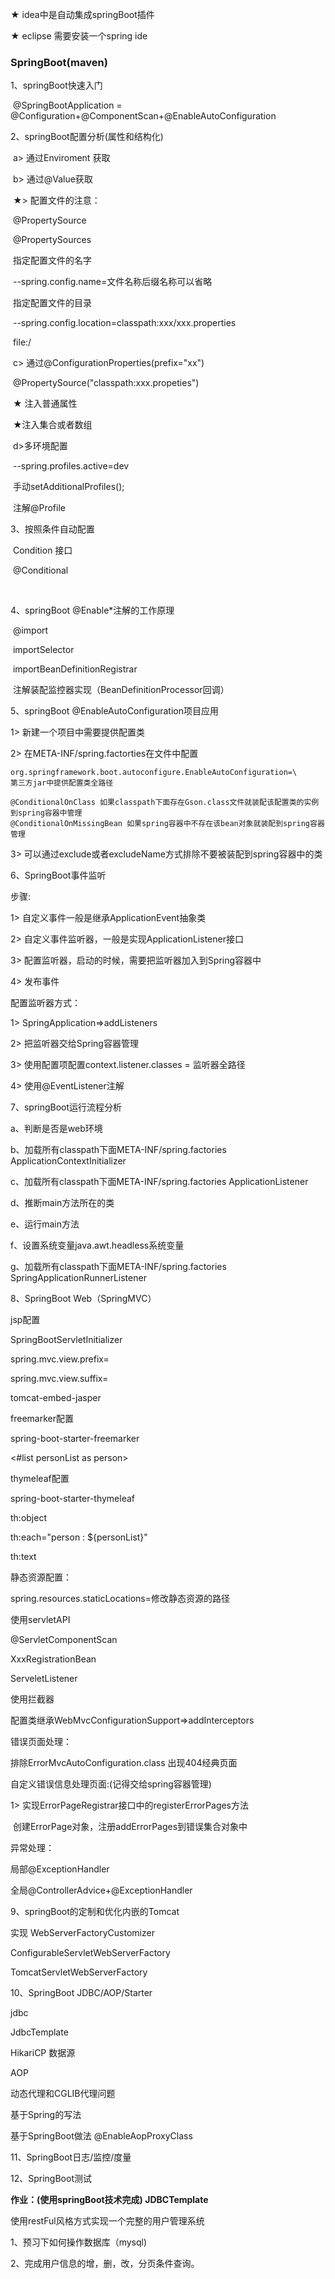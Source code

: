 ★ idea中是自动集成springBoot插件

★ eclipse 需要安装一个spring ide



### SpringBoot(maven)

1、springBoot快速入门

​      @SpringBootApplication = @Configuration+@ComponentScan+@EnableAutoConfiguration

2、springBoot配置分析(属性和结构化)

​       a> 通过Enviroment 获取

​       b> 通过@Value获取

​	 ★> 配置文件的注意：

​		@PropertySource

​		@PropertySources

​		指定配置文件的名字

​		--spring.config.name=文件名称后缀名称可以省略

​		指定配置文件的目录

​		--spring.config.location=classpath:xxx/xxx.properties

​							    file:/

​	c>  通过@ConfigurationProperties(prefix="xx")

​		      @PropertySource("classpath:xxx.propeties")

​               ★ 注入普通属性

​		★注入集合或者数组

​         d>多环境配置

​		--spring.profiles.active=dev

​                 手动setAdditionalProfiles();

​                 注解@Profile



3、按照条件自动配置

​	Condition 接口

​	@Conditional

​	

4、springBoot @Enable*注解的工作原理

​	@import

​	importSelector

​        importBeanDefinitionRegistrar

​	注解装配监控器实现（BeanDefinitionProcessor回调）

5、springBoot @EnableAutoConfiguration项目应用

1> 新建一个项目中需要提供配置类

2> 在META-INF/spring.factorties在文件中配置

```
org.springframework.boot.autoconfigure.EnableAutoConfiguration=\
第三方jar中提供配置类全路径
```

```
@ConditionalOnClass 如果classpath下面存在Gson.class文件就装配该配置类的实例到spring容器中管理
@ConditionalOnMissingBean 如果spring容器中不存在该bean对象就装配到spring容器管理
```

3> 可以通过exclude或者excludeName方式排除不要被装配到spring容器中的类

6、SpringBoot事件监听

步骤:

1> 自定义事件一般是继承ApplicationEvent抽象类

2> 自定义事件监听器，一般是实现ApplicationListener接口

3> 配置监听器，启动的时候，需要把监听器加入到Spring容器中

4> 发布事件

配置监听器方式：

1> SpringApplication=>addListeners

2> 把监听器交给Spring容器管理

3> 使用配置项配置context.listener.classes = 监听器全路径

4> 使用@EventListener注解



7、springBoot运行流程分析

a、判断是否是web环境

b、加载所有classpath下面META-INF/spring.factories  ApplicationContextInitializer

c、加载所有classpath下面META-INF/spring.factories  ApplicationListener

d、推断main方法所在的类

e、运行main方法

f、设置系统变量java.awt.headless系统变量

g、加载所有classpath下面META-INF/spring.factories  SpringApplicationRunnerListener



8、SpringBoot Web（SpringMVC）



jsp配置

SpringBootServletInitializer 

spring.mvc.view.prefix=

spring.mvc.view.suffix=

tomcat-embed-jasper



freemarker配置

spring-boot-starter-freemarker

<#list personList as person>



thymeleaf配置

spring-boot-starter-thymeleaf

<html xmlns:th="http://www.thymeleaf.org">

th:object

th:each="person : ${personList}"

th:text



静态资源配置：

spring.resources.staticLocations=修改静态资源的路径



使用servletAPI

@ServletComponentScan

XxxRegistrationBean

ServeletListener





使用拦截器

配置类继承WebMvcConfigurationSupport=>addInterceptors



错误页面处理：

排除ErrorMvcAutoConfiguration.class 出现404经典页面

自定义错误信息处理页面:(记得交给spring容器管理)

1> 实现ErrorPageRegistrar接口中的registerErrorPages方法

​      创建ErrorPage对象，注册addErrorPages到错误集合对象中

异常处理：

局部@ExceptionHandler

全局@ControllerAdvice+@ExceptionHandler



9、springBoot的定制和优化内嵌的Tomcat

实现 WebServerFactoryCustomizer<ConfigurableServletWebServerFactory> 

ConfigurableServletWebServerFactory 

TomcatServletWebServerFactory 



10、SpringBoot JDBC/AOP/Starter

jdbc

JdbcTemplate

HikariCP 数据源



AOP

动态代理和CGLIB代理问题

基于Spring的写法

基于SpringBoot做法 @EnableAopProxyClass





11、SpringBoot日志/监控/度量

12、SpringBoot测试





**作业：(使用springBoot技术完成) JDBCTemplate**

使用restFul风格方式实现一个完整的用户管理系统

1、预习下如何操作数据库（mysql)

2、完成用户信息的增，删，改，分页条件查询。



